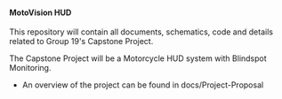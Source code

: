 #### MotoVision HUD

This repository will contain all documents, schematics, code and details related to Group 19's Capstone Project.

The Capstone Project will be a Motorcycle HUD system with Blindspot Monitoring. 
- An overview of the project can be found in docs/Project-Proposal 